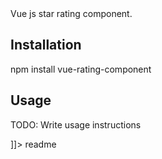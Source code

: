 <snippet>
  <content><![CDATA[
# ${1:Project Name}

Vue js star rating component.

## Installation

npm install vue-rating-component

## Usage

TODO: Write usage instructions

]]></content>
  <tabTrigger>readme</tabTrigger>
</snippet>